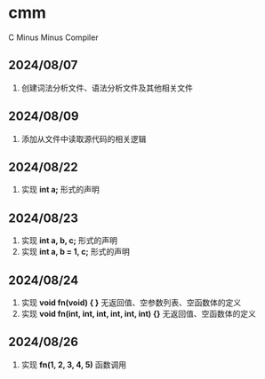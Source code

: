 # cmm
C Minus Minus Compiler

## 2024/08/07
1. 创建词法分析文件、语法分析文件及其他相关文件

## 2024/08/09
1. 添加从文件中读取源代码的相关逻辑

## 2024/08/22
1. 实现 **int a;** 形式的声明

## 2024/08/23
1. 实现 **int a, b, c;** 形式的声明
2. 实现 **int a, b = 1, c;** 形式的声明

## 2024/08/24
1. 实现 **void fn(void) { }**  无返回值、空参数列表、空函数体的定义
2. 实现 **void fn(int, int, int, int, int, int) {}** 无返回值、空函数体的定义

## 2024/08/26
1. 实现 **fn(1, 2, 3, 4, 5)** 函数调用
